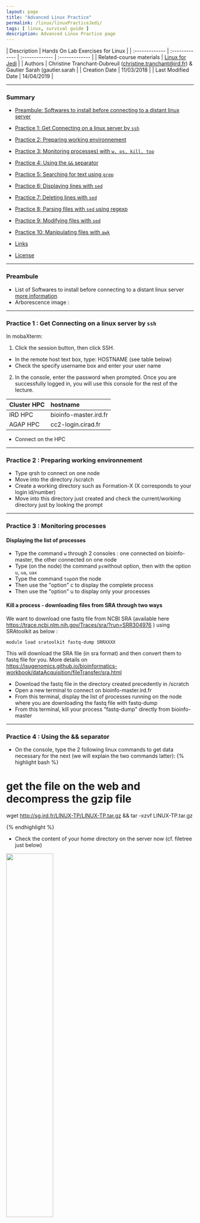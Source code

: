```yaml
---
layout: page
title: "Advanced Linux Practice"
permalink: /linux/linuxPracticeJedi/
tags: [ linux, survival guide ]
description: Advanced Linux Practice page
---
```


| Description | Hands On Lab Exercises for Linux |
| :------------- | :------------- | :------------- | :------------- |
| Related-course materials | [Linux for Jedi](https://southgreenplatform.github.io/trainings/linux/linuxPracticeJedi//) |
| Authors | Christine Tranchant-Dubreuil (christine.tranchant@ird.fr) & Gautier Sarah (gautier.sarah |
| Creation Date | 11/03/2018 |
| Last Modified Date | 14/04/2019 |


-----------------------

### Summary

<!-- TOC depthFrom:2 depthTo:2 withLinks:1 updateOnSave:1 orderedList:0 -->
* [Preambule: Softwares to install before connecting to a distant linux server ](#preambule)
* [Practice 1: Get Connecting on a linux server by `ssh`](#practice-1)
* [Practice 2: Preparing working environnement](#practice-2)
* [Practice 3: Monitoring processes) with `w, ps, kill, top`](#practice-3)
* [Practice 4: Using the `&&` separator](#practice-4)
* [Practice 5: Searching for text using `grep`](#practice-5)
* [Practice 6: Displaying lines with `sed`](#practice-6)
* [Practice 7: Deleting lines with `sed`](#practice-7)
* [Practice 8: Parsing files with `sed` using regexp](#practice-8)
* [Practice 9: Modifying files with `sed`](#practice-9)
* [Practice 10: Manipulating files with `awk`](#practice-10)

* [Links](#links)
* [License](#license)


-----------------------

<a name="preambule"></a>
### Preambule 
* List of Softwares to install before connecting to a distant linux server [more information](https://southgreenplatform.github.io/trainings/linux/linuxPractice/#preambule)
* Arborescence image :

-----------------------

<a name="practice-1"></a>
### Practice 1 : Get Connecting on a linux server by `ssh`

In mobaXterm:
1. Click the session button, then click SSH.
  * In the remote host text box, type: HOSTNAME (see table below)
  * Check the specify username box and enter your user name
2. In the console, enter the password when prompted.
Once you are successfully logged in, you will use this console for the rest of the lecture.

| Cluster HPC | hostname| 
| :------------- | :------------- | 
| IRD HPC |  bioinfo-master.ird.fr | 
| AGAP HPC |  cc2-login.cirad.fr |

* Connect on the HPC

-----------------------

<a name="practice-2"></a>
### Practice 2 : Preparing working environnement 

* Type qrsh to connect on one node
* Move into the directory /scratch
* Create a working directory such as Formation-X (X corresponds to your login id/number) 
* Move into this directory just created and check the current/working directory just by looking the prompt
 
-----------------------

<a name="practice-3"></a>
### Practice 3 :  Monitoring processes

#### Displaying the list of processes
* Type the command `w` through 2 consoles : one connected on bioinfo-master, the other connected on one node
* Type (on the node) the command `ps`without option, then with the option `u`, `ua`,  `uax`
* Type the command `top`on the node 
* Then use the "option" c to display the complete process
* Then use the "option" u to display only your processes

#### Kill a process - downloading files from SRA through two ways
We want to download one fastq file from NCBI SRA (available here https://trace.ncbi.nlm.nih.gov/Traces/sra/?run=SRR304976 ) using SRAtoolkit as below :

`module load sratoolkit
fastq-dump SRRXXXX`

This will download the SRA file (in sra format) and then convert them to fastq file for you. More details on https://isugenomics.github.io/bioinformatics-workbook/dataAcquisition/fileTransfer/sra.html

* Download the fastq file in the directory created precedently in /scratch
* Open a new terminal to connect on bioinfo-master.ird.fr 
* From this terminal, display the list of processes running on the node where you are downloading the fastq file with fastq-dump
* From this terminal, kill your process "fastq-dump" directly from bioinfo-master

-----------------------

<a name="practice-4"></a>
### Practice 4 : Using the && separator

* On the console, type the 2 following linux commands to get data necessary for the next (we will explain the two commands latter):
{% highlight bash %}
# get the file on the web and decompress the gzip file 
wget http://sg.ird.fr/LINUX-TP/LINUX-TP.tar.gz && tar -xzvf LINUX-TP.tar.gz

{% endhighlight %}

* Check the content of your home directory on the server now (cf. filetree just below)

<img width="50%" class="img-responsive" src="{{ site.url }}/images/tpLinux/tp-arbo.png"/>




-----------------------

<a name="practice-5"></a>
### Practice 5 : Searching for text using `grep`

#### from a gff file

* Go on the following page : http://rice.plantbiology.msu.edu/pub/data/Eukaryotic_Projects/o_sativa/annotation_dbs/pseudomolecules/version_7.0/
* Copy the url of the rice genome annotation file (gff format) that we will use to download the file directly on the server
* Go to the `bank` directory and type the following command :

{% highlight bash %}
wget gff_url
{% endhighlight %}

* Prints the number of lines with the word `gene` in the gff file - `grep -P`
* Counts the number of genes - `grep -c` 
* Search for the nbs-lrr genes - `grep -i`
* Removes the lines with `putative` word - `grep -v`
* Counts the number of mRNA in the chromosome 1 - `grep -c regexp`
* Counts the number of mRNA in the first five chromosomes - `grep -c regexp`

#### from a fasta file
* Get from the same website the cDNA sequences of the rice genome (fasta format) `wget`
* Get the help of `infoseq` program - `infoseq --h`
* Run infoseq program on the fasta file just downloaded
{% highlight bash %}
 infoseq -sequence FASTA_FILE | head
{% endhighlight %}
* Display only accession, length and pgc column with the options of `infoseq`
* What is the shorthest sequence (Accession and length)? `infoseq, sort, head`
* What is the longuest sequence (Accession and length)? `infoseq, sort, head`
* Count the number of sequences with a length between 1000 and 9999 with `grep`

-----------------------

<a name="practice-6"></a>
### Practice 6 :  Displaying lines with `sed`
For this exercise, you will work on the fastq file LINUX-TP/Data/fastq/pairedTwoIndividusGzippedIrigin/irigin1_1.fastq.gz

* Print the 8 first lines
* Print the lines 5 to 12
* Print only the sequences ids
* Print only the sequences ids and nucleotides sequences

-----------------------

<a name="practice-7"></a>
### Practice 7 : Deleting lines with `sed`
For this exercise, you will work on the fastq file LINUX-TP/Data/fastq/pairedTwoIndividusIrigin/irigin1_1.fastq

* Delete the end of the file from the line 9
* Delete the lines containing only a `+`
* Delete the lines containing only a `+` and the quality sequences

-----------------------

<a name="practice-8"></a>
### Practice 8 : File parsing with `sed` using regexp

#### From the gff file precedently downloaded
* Count the number of genes

#### From a vcf file
* Download the vcf file available at this url http://sg.ird.fr/LINUX-TP/OgOb-all-MSU7-CHR6.GATKVARIANTFILTRATION-100000.vcf.tar.gz
* How many polymorphisms were considered bad and filtered out (Displaying all the lines without neither the `PASS` tag nor starting with `#` )?

-----------------------

<a name="practice-9"></a>
### Practice 9 : File modification with `sed`

#### From the vcf file OgOb-all-MSU7-CHR6.GATKVARIANTFILTRATION-100000.vcf
* Transform the vcf file in a coordinate file `chr\tpos\tpos`
* Now, in the VCF file, we would like to replace the genotypes by allelic dose. This means that we should replace the whole field by `0` when the genotype is `0/0`, by `1` when the genotype is `0/1` and `2` when the genotype is `1/1`

#### From fasta files in `LINUX-TP/Fasta`
* In `fasta` directory, there are two files : `C_AllContigs.fasta` and `contig_tgicl.fasta`. Before to generate a unique file with all 2 libraries, we would like to tag each sequence per its origin. In each file, add the respective tag VS1- / VS2- just before the identifier.

{% highlight bash %}
# File C_AllContigs.fasta initially
>C_pseu_c1
AAAAATGTTTGAAATCCACTTGGCATTMAATGGTGAAAGAATTTTAGATTTTTATATACT
CCCTCGGTAAGGAAATTGTTGTCTCATTTTGGGATTCACAATTATTACCAACAGTGCAAG
GGTTTT

#File C_AllContigs.fasta
>VS1-C_pseu_c1
AAAAATGTTTGAAATCCACTTGGCATTMAATGGTGAAAGAATTTTAGATTTTTATATACT
CCCTCGGTAAGGAAATTGTTGTCTCATTTTGGGATTCACAATTATTACCAACAGTGCAAG
GGTTTT
{% endhighlight %}

Rq : Test first the sed command on one file and STDOUT, then store the results in new files named RN-VS.MID1.clean.sff.fasta …

* Generate a file named all-contigs.fasta with all the sequences - `cat file1 file2 > file3`
* Count the number of sequences in the fasta file just created `grep -c ">" `
* Count the sequence number of each library in this file

#### From fastq files in `Data/fastq/pairedTwoIndividusIrigin`
* In the directory `Data/fastq/pairedTwoIndividusIrigin` transform the fastq file irigin1_1.fastq in fasta format
* In one command line transform all fastq files of the directory in fasta (save the files before)

-----------------------

<a name="practice-10"></a>
### Practice 10 : Manipulating files with `awk`

#### From the gff file precedently downloaded
* Extract the coordinate from the gff file
* Calculate the mean of the gene length
* Calculate the mean of the gene length for the chromosome 1
* Count the number of genes above 2000bp length
* Bonus: calculate the mean of gene length for each chromosomes in one command line

#### From the result of a nucmer analysis

We want to rapidly align an assembly against a entire genome using nucmer. (i.e., assembling etc.) to a reference genome. Type the three following commands :
{% highlight bash %}
#So we compare one multifasta that have been created against a genome
nucmer --mum reference.fasta contigs.fasta -p ctgVSref.NUCMER


#The previous command produces a file named ctgVSref.NUCMER.delta that can then be filtered using delta-filter and formatted using show-coords to produce a human-readable table of overlapping alignments between the two multifastas.

#Filtering the nucmer results 
#The -l in delta-filter sets the minimum alignment length to 300. The -q “Maps each position of each query to its best hit in the reference, allowing for reference overlaps”.
delta-filter -l300 -q ctgVSref.NUCMER.delta > ctgVSref.filter300.delta

#Generate results (tab format)
#The -c and -l in show-coords indicate that percent identity and sequence length information, respectively, should be included in the output. -L sets the minimum alignment length to display, -r sorts the output lines by reference IDs and coordinates, and -T switches the output to tab-delimited format.
show-coords -c -l -L 300 -r -T ctgOMAP.filter300.delta > ctgOMAP.filter300.delta.coords.txt
{% endhighlight %}

* Count the number of contigs in the fasta file
* Count the number of alignements performed by nucmer
* Count the number of contigs that have been aligned
* sort by alignment percent ascending
* count the number of alignement with alignment % > 50 then 80

-----------------------

<a name="practice-10"></a>
### Practice 10
#### with a fastq ile

* Go into the directory `LINUX-TP/Data/fastq/pairedTwoIndividusGzippedIrigin` - `cd`
* List the directory content
* Run fastq-stats program ( [more](http://manpages.ubuntu.com/manpages/xenial/man1/fastq-stats.1.html) to get stats about the fastq file `irigin1_1.fastq.gz`
{% highlight bash %}
fastq-stats -D irigin1_1.fastq.gz
{% endhighlight %}
* Use a `for` loop to run fastq-stats with every fastq file in the directory
{% highlight bash %}
for file in *fastq; do 
  fastq-stats -D $file > $file.fastq-stats ; 
done;
{% endhighlight %}

-----------------------

### Links
<a name="links"></a>

* Related courses : [Linux for Jedi](https://southgreenplatform.github.io/trainings/linuxJedi/)
* Tutorials : [Linux Command-Line Cheat Sheet](https://southgreenplatform.github.io/trainings/linux/linuxTuto/)

-----------------------

### License
<a name="license"></a>

<div>
The resource material is licensed under the Creative Commons Attribution 4.0 International License (<a href="http://creativecommons.org/licenses/by-nc-sa/4.0/">here</a>).
<center><img width="25%" class="img-responsive" src="http://creativecommons.org.nz/wp-content/uploads/2012/05/by-nc-sa1.png"/>
</center>
</div>
                  
 
